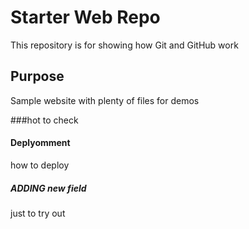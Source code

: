 # Starter Web Repo

This repository is for showing how Git and GitHub work

## Purpose

Sample website with plenty of files for demos

###hot to check

#### Deplyomment

how to deploy

##### ADDING new field

just to try out